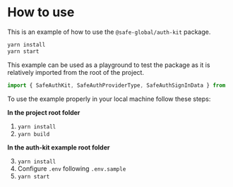 # How to use

This is an example of how to use the `@safe-global/auth-kit` package.

```bash
yarn install
yarn start
```

This example can be used as a playground to test the package as it is relatively imported from the root of the project.

```typescript
import { SafeAuthKit, SafeAuthProviderType, SafeAuthSignInData } from '../../src/index'
```

To use the example properly in your local machine follow these steps:

**In the project root folder**

1. `yarn install`
2. `yarn build`

**In the auth-kit example root folder**

3. `yarn install`
4. Configure `.env` following `.env.sample`
5. `yarn start`
